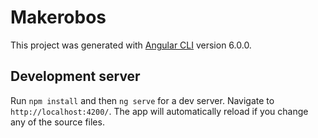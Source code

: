 # Makerobos

This project was generated with [Angular CLI](https://github.com/angular/angular-cli) version 6.0.0.

## Development server

Run `npm install` and then `ng serve` for a dev server. Navigate to `http://localhost:4200/`. The app will automatically reload if you change any of the source files.